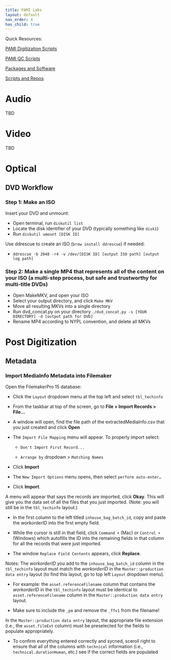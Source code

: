 ```yaml
---
title: PAMI Labs
layout: default
nav_order: 4
has_child: true
---
```

Quick Resources:

[PAMI Digitization Scripts](https://github.com/NYPL/ami-preservation/tree/master/pami_scripts
)

[PAMI QC Scripts](https://github.com/NYPL/ami-preservation#pami-qc-scripts
)

[Packages and Software](https://github.com/NYPL/ami-preservation/wiki/resources#packages-and-software
)

[Scripts and Repos](https://github.com/NYPL/ami-preservation/wiki/resources#scripts-and-repos
)


# Audio

TBD

# Video

TBD

# Optical

## DVD Workflow

### Step 1: Make an ISO

Insert your DVD and unmount:
  * Open terminal, run `diskutil list`
  * Locate the disk identifier of your DVD (typically something like `disk1`)
  * Run `diskutil umount [DISK ID]`

Use ddrescue to create an ISO (`brew install ddrescue`) if needed:
  *  `ddrescue -b 2048 -r4 -v /dev/[DISK ID] [output ISO path] [output log
path]`

### Step 2: Make a single MP4 that represents all of the content on your ISO (a multi-step process, but safe and trustworthy for multi-title DVDs)
  * Open MakeMKV, and open your ISO
  * Select your output directory, and click `Make MKV`
  * Move all resulting MKVs into a single directory
  * Run dvd_concat.py on your directory `./dvd_concat.py -s [YOUR DIRECTORY] -d [output path for DVD]`
  * Rename MP4 according to NYPL convention, and delete all MKVs

# Post Digitization

## Metadata

### Import MediaInfo Metadata into Filemaker

Open the FilemakerPro 15 database:

  * Click the `Layout` dropdown menu at the top left and select `tbl_techinfo`

  * From the taskbar at top of the screen, go to **File > Import Records > File...**
  
  * A window will open, find the file path of the extractedMediaInfo.csv that you just created and click **Open**

  * The `Import File Mapping` menu will appear. To properly import select:

    * `Don't Import First Record...`

    * `Arrange by` dropdown > `Matching Names`

  * Click  **Import**

  * The `New Import Options` menu opens, then select `perform auto-enter…`

  * Click  **Import**.

A menu will appear that says the records are imported, click **Okay**. This will give you the data set of all the files that you just imported. (Note: you will still be in the `tbl_techinfo` layout.)

  * In the first column to the left titled `inhouse_bag_batch_id`, copy and paste the _workorderID_ into the first empty field.

  * While the cursor is still in that field, click `Command +` (Mac) or `Control +` (Windows) which autofills the ID into the remaining fields in that column for all the records that were just imported.

  * The window `Replace Field Contents` appears, click **Replace**.

Notes: The _workorderID_ you add to the `inhouse_bag_batch_id` column in the `tbl_techinfo` layout must match the _workorderID_ in the `Master::production data entry` layout (to find this layout, go to top left `Layout` dropdown menu).

  * For example: the `asset.referenceFilename` column that contains the _workorderID_ in the `tbl_techinfo` layout must be identical to `asset.referenceFilename` column in the `Master::production data entry` layout.

  * Make sure to include the `_pm` and remove the `_ffv1` from the filename!

In the `Master::production data entry` layout, the appropriate file extension (i.e., the `asset.fileExt` column) must be preselected for the fields to populate appropriately.

  * To confirm everything entered correctly and sycned, sceroll right to ensure that all of the columns with `technical` information (i.e., `technical.durationHuman`, etc.) see if the correct fields are populated
